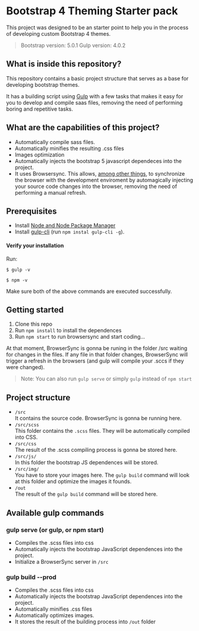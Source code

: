 # Bootstrap 4 Theming Starter pack
This project was designed to be an starter point to help you in the process of developing custom Bootstrap 4 themes.

> Bootstrap version: 5.0.1
> Gulp version: 4.0.2

## What is inside this repository?
This repository contains a basic project structure that serves as a base for developing bootstrap themes.

It has a building script using [Gulp](https://gulpjs.com/) with a few tasks that makes it easy for you to develop and compile saas files, removing the need of performing boring and repetitive tasks.

## What are the capabilities of this project?
* Automatically compile sass files.
* Automatically minifies the resulting .css files
* Images optimization
* Automatically injects the bootstrap 5 javascript dependeces into the project.
* It uses Browsersync. This allows, [among other things](http://damonbauer.me/browsersync/), to synchronize the browser with the development enviroment by automagically injecting your source code changes into the browser, removing the need of performing a manual refresh.

## Prerequisites
* Install [Node and Node Package Manager](http://nodejs.com)
* Install [gulp-cli](https://gulpjs.com/) (run ```npm instal gulp-cli -g```).

#### Verify your installation
Run: 
```
$ gulp -v

$ npm -v
```

Make sure both of the above commands are executed successfully.

## Getting started
1. Clone this repo
1. Run ```npm install``` to install the dependences  
1. Run ```npm start``` to run browsersync and start coding...

At that moment, BrowserSync is gonna be runing in the folder /src waiting for changes in the files. If any file in that folder changes, BrowserSync will trigger a refresh in the browsers (and gulp will compile your .sccs if they were changed).

> Note: You can also run ```gulp serve``` or simply ```gulp``` instead of ```npm start```

## Project structure
* ```/src```  
It contains the source code. BrowserSync is gonna be running here.
* ```/src/scss```  
This folder contains the ```.scss``` files. They will be automatically compiled into CSS.
* ```/src/css```  
The result of the .scss compiling process is gonna be stored here.
* ```/src/js/```  
In this folder the bootstrap JS dependences will be stored. 
* ```/src/img/```  
You have to store your images here. The ```gulp build``` command will look at this folder and optimize the images it founds.
* ```/out```  
The result of the ```gulp build``` command will be stored here.

## Available gulp commands

### gulp serve (or gulp, or npm start)
* Compiles the .scss files into css
* Automatically injects the bootstrap JavaScript dependences into the project.
* Initialize a BrowserSync server in ```/src```  

### gulp build --prod
* Compiles the .scss files into css
* Automatically injects the bootstrap JavaScript dependences into the project.
* Automatically minifies .css files
* Automatically optimizes images.
* It stores the result of the building process into ```/out``` folder
